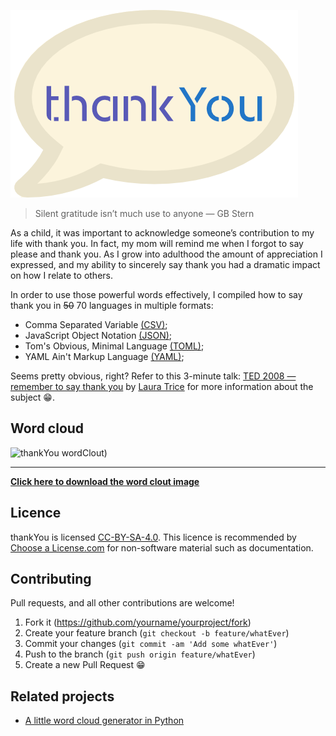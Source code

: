 ![thankYou logo](https://github.com/bhdicaire/thankYou/raw/master/img/logo.png)

> Silent gratitude isn’t much use to anyone — GB Stern

As a child, it was important to acknowledge someone’s contribution to my life with thank you. In fact, my mom will remind me when I forgot to say please and thank you. As I grow into adulthood the amount of appreciation I expressed, and my ability to sincerely say thank you had a dramatic impact on how I relate to others.

In order to use those powerful words effectively, I compiled how to say thank you in ~~50~~ 70 languages in multiple formats:
* Comma Separated Variable [(CSV)]([https://www.ietf.org/rfc/rfc4180.txt);
* JavaScript Object Notation [(JSON)](https://www.json.org/);
* Tom's Obvious, Minimal Language [(TOML)](https://github.com/toml-lang/toml);
* YAML Ain't Markup Language [(YAML)](http://yaml.org/);

Seems pretty obvious, right? Refer to this 3-minute talk: [TED 2008 — remember to say thank you](https://www.ted.com/talks/laura_trice_suggests_we_all_say_thank_you) by [Laura Trice](http://www.drlauramd.com/) for more information about the subject :grin:.

## Word cloud
![thankYou wordClout](https://github.com/bhdicaire/solarized/raw/master/img/thankYou%20(clout).png))

___
**[Click here to download the word clout image](https://github.com/bhdicaire/thankYou/raw/master/thankYou%20(clout).png)**
## Licence

thankYou is licensed [CC-BY-SA-4.0](https://github.com/bhdicaire/solarized/raw/master/LICENCSE). This licence is recommended by [Choose a License.com](https://choosealicense.com/) for non-software material such as documentation.
## Contributing
Pull requests, and all other contributions are welcome!

1. Fork it (<https://github.com/yourname/yourproject/fork>)
2. Create your feature branch (`git checkout -b feature/whatEver`)
3. Commit your changes (`git commit -am 'Add some whatEver'`)
4. Push to the branch (`git push origin feature/whatEver`)
5. Create a new Pull Request :grin:

## Related projects

* [A little word cloud generator in Python](https://github.com/amueller/word_cloud)